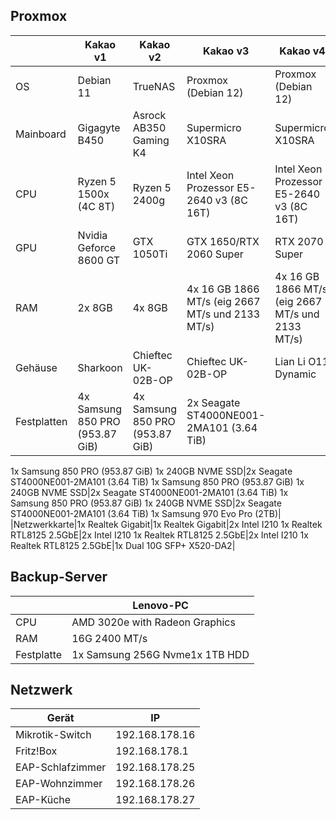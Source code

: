 
## Proxmox
||Kakao v1|Kakao v2|Kakao v3|Kakao v4|Kakao v5|Kakao v6|
|---|---|---|---|---|---|---|
|OS|Debian 11|TrueNAS|Proxmox (Debian 12)|Proxmox (Debian 12)|Proxmox (Debian 12)|Proxmox (Debian 12)|
|Mainboard|Gigagyte B450|Asrock AB350 Gaming K4|Supermicro X10SRA|Supermicro X10SRA|Supermicro X10SRA|MSI B550-A Pro|
|CPU|Ryzen 5 1500x (4C 8T)|Ryzen 5 2400g|Intel Xeon Prozessor E5-2640 v3 (8C 16T)|Intel Xeon Prozessor E5-2640 v3 (8C 16T)|Intel Xeon Prozessor E5-2650L V3(12C 24T)|Ryzen 5 5600G (6C 12T)|
|GPU|Nvidia Geforce 8600 GT|GTX 1050Ti|GTX 1650/RTX 2060 Super|RTX 2070 Super|RTX 2070 Super|RTX 3060 12GB|
|RAM|2x 8GB|4x 8GB|4x 16 GB 1866 MT/s (eig 2667 MT/s und 2133 MT/s)|4x 16 GB 1866 MT/s (eig 2667 MT/s und 2133 MT/s)|4x 16 GB 1866 MT/s (eig 2667 MT/s und 2133 MT/s)|4x 32 GB 3200 MT/s|
|Gehäuse|Sharkoon|Chieftec UK-02B-OP|Chieftec UK-02B-OP|Lian Li O11 Dynamic|Chieftec UK-02B-OP|be quiet! PureBase 500DX|
|Festplatten|4x Samsung 850 PRO (953.87 GiB)|4x Samsung 850 PRO (953.87 GiB)|2x Seagate ST4000NE001-2MA101 (3.64 TiB)
1x Samsung 850 PRO (953.87 GiB)
1x 240GB NVME SSD|2x Seagate ST4000NE001-2MA101 (3.64 TiB)
1x Samsung 850 PRO (953.87 GiB)
1x 240GB NVME SSD|2x Seagate ST4000NE001-2MA101 (3.64 TiB)
1x Samsung 850 PRO (953.87 GiB)
1x 240GB NVME SSD|2x Seagate ST4000NE001-2MA101 (3.64 TiB)
1x Samsung 970 Evo Pro (2TB)|
|Netzwerkkarte|1x Realtek Gigabit|1x Realtek Gigabit|2x Intel I210 
1x Realtek RTL8125 2.5GbE|2x Intel I210 
1x Realtek RTL8125 2.5GbE|2x Intel I210 
1x Realtek RTL8125 2.5GbE|1x Dual 10G SFP+ X520-DA2|
## Backup-Server
||Lenovo-PC|
|---|---|
|CPU|AMD 3020e with Radeon Graphics|
|RAM|16G 2400 MT/s|
|Festplatte|1x Samsung 256G Nvme1x 1TB HDD|
## Netzwerk
|Gerät|IP|
|---|---|
|Mikrotik-Switch|192.168.178.16|
|Fritz!Box|192.168.178.1|
|EAP-Schlafzimmer|192.168.178.25|
|EAP-Wohnzimmer|192.168.178.26|
|EAP-Küche|192.168.178.27|
